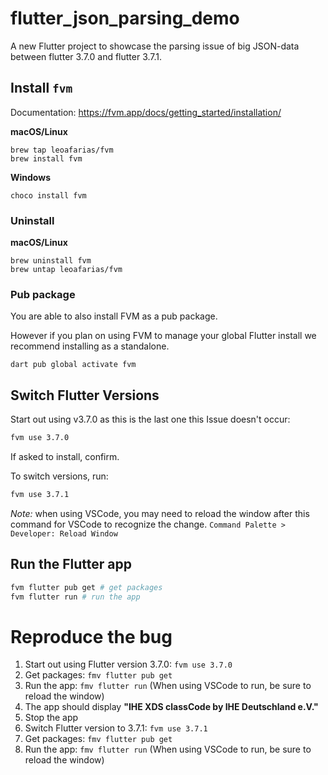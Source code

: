 # flutter_json_parsing_demo

A new Flutter project to showcase the parsing issue of big JSON-data between flutter 3.7.0 and flutter 3.7.1.

## Install `fvm`

Documentation: https://fvm.app/docs/getting_started/installation/

**macOS/Linux**

```
brew tap leoafarias/fvm
brew install fvm
```

**Windows**

```
choco install fvm
```

### Uninstall

**macOS/Linux**

```
brew uninstall fvm
brew untap leoafarias/fvm
```

### Pub package

You are able to also install FVM as a pub package.

However if you plan on using FVM to manage your global Flutter install we recommend installing as a standalone.

```
dart pub global activate fvm
```

## Switch Flutter Versions

Start out using v3.7.0 as this is the last one this Issue doesn't occur:

```bash
fvm use 3.7.0
```

If asked to install, confirm.

To switch versions, run:

```bash
fvm use 3.7.1
```

_Note:_ when using VSCode, you may need to reload the window after this command for VSCode to recognize the change. `Command Palette > Developer: Reload Window`

## Run the Flutter app

```bash
fvm flutter pub get # get packages
fvm flutter run # run the app
```

# Reproduce the bug

1. Start out using Flutter version 3.7.0: `fvm use 3.7.0`
2. Get packages: `fmv flutter pub get`
3. Run the app: `fmv flutter run` (When using VSCode to run, be sure to reload the window)
4. The app should display **"IHE XDS classCode by IHE Deutschland e.V."**
5. Stop the app
6. Switch Flutter version to 3.7.1: `fvm use 3.7.1`
7. Get packages: `fmv flutter pub get`
8. Run the app: `fmv flutter run` (When using VSCode to run, be sure to reload the window)
